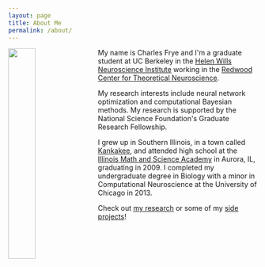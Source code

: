 ```yaml
---
layout: page
title: About Me
permalink: /about/
---
```


<img style="float: left; margin: 0px 15px 15px 0px;" src="{{site.imgurl}}/me.jpg" width="33%" />

My name is Charles Frye and I'm a graduate student at UC Berkeley in the
[Helen Wills Neuroscience Institute](http://neuroscience.berkeley.edu/)
working in the
[Redwood Center for Theoretical Neuroscience](http://redwood.berkeley.edu/).

My research interests include
neural network optimization
and computational Bayesian methods.
My research is supported by the National Science Foundation's
Graduate Research Fellowship.

I grew up in Southern Illinois, in a town called
[Kankakee](http://www.thisamericanlife.org/radio-archives/episode/554/not-it),
and attended high school at the
[Illinois Math and Science Academy](https://www.imsa.edu)
in Aurora, IL, graduating in 2009.
I completed my undergraduate degree in Biology with a minor in
Computational Neuroscience at the University of Chicago in 2013.

Check out [my research](../research)
or some of my [side projects](../projects)!
